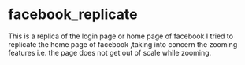 # facebook_replicate
This is a replica of the login page or home page of facebook
I tried to replicate the home page of facebook ,taking into concern the zooming features i.e. 
the page does not get out of scale while zooming.
